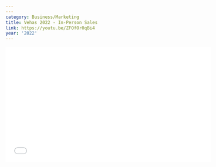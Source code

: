 ```yaml
---
---
category: Business/Marketing
title: Vehas 2022 - In-Person Sales
link: https://youtu.be/ZFOfOr0qBi4
year: '2022'
---
```

<iframe width="560" height="315" src="{{ page.link }}" frameborder="0" allowfullscreen></iframe>
